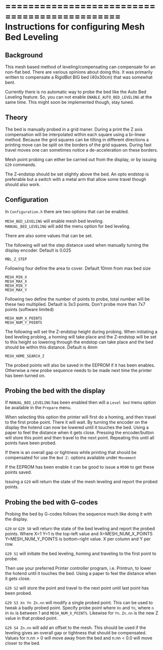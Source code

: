 ==============================================
Instructions for configuring Mesh Bed Leveling
==============================================

Background
----------

This mesh based method of leveling/compensating can compensate for an non-flat bed. There are various opinions about doing this. It was primarily written to compensate a RigidBot BIG bed (40x30cm) that was somewhat bent.

Currently there is no automatic way to probe the bed like the Auto Bed Leveling feature. So, you can not enable `ENABLE_AUTO_BED_LEVELING` at the same time. This might soon be implemented though, stay tuned.

Theory
------

The bed is manually probed in a grid maner. During a print the Z axis compensation will be interpolated within each square using a bi-linear method. Because the grid squares can be tilting in different directions a printing move can be split on the borders of the grid squares. During fast travel moves one can sometimes notice a de-acceleration on these borders. 

Mesh point probing can either be carried out from the display, or by issuing `G29` commands.

The Z-endstop should be set slightly above the bed. An opto endstop is preferable but a switch with a metal arm that allow some travel though should also work.

Configuration
-------------

In `Configuration.h` there are two options that can be enabled.

`MESH_BED_LEVELING` will enable mesh bed leveling.<br/>
`MANUAL_BED_LEVELING` will add the menu option for bed leveling.

There are also some values that can be set.

The following will set the step distance used when manually turning the display encoder. Default is 0.025

`MBL_Z_STEP` 

Following four define the area to cover. Default 10mm from max bed size

`MESH_MIN_X`<br/>
`MESH_MAX_X`<br/>
`MESH_MIN_Y`<br/>
`MESH_MAX_Y`

Following two define the number of points to probe, total number will be these two multiplied. Default is 3x3 points. Don't probe more than 7x7 points (software limited)

`MESH_NUM_X_POINTS`<br/> 
`MESH_NUM_Y_POINTS`<br/>

The following will set the Z-endstop height during probing. When initiating a bed leveling probing, a homing will take place and the Z-endstop will be set to this height so lowering through the endstop can take place and the bed should be within this distance. Default is 4mm

`MESH_HOME_SEARCH_Z`

The probed points will also be saved in the EEPROM if it has been enables. Otherwise a new probe sequence needs to be made next time the printer has been turned on.

Probing the bed with the display
--------------------------------

If `MANUAL_BED_LEVELING` has been enabled then will a `Level bed` menu option be available in the `Prepare` menu.

When selecting this option the printer will first do a homing, and then travel to the first probe point. There it will wait. By turning the encoder on the display the hotend can now be lowered until it touches the bed. Using a paper to feel the distance when it gets close. Pressing the encoder/button will store this point and then travel to the next point. Repeating this until all points have been probed.

If there is an overall gap or tightness while printing that should be compensated for use the `Bed Z:` options available under `Movement` 

If the EEPROM has been enable it can be good to issue a `M500` to get these points saved.

Issuing a `G29` will return the state of the mesh leveling and report the probed points.

Probing the bed with G-codes
----------------------------

Probing the bed by G-codes follows the sequence much like doing it with the display.

`G29` or `G29 S0` will return the state of the bed leveling and report the probed points. Where X=1 Y=1 is the top-left value and X=MESH_NUM_X_POINTS Y=MESH_NUM_Y_POINTS is bottom-right value. X per column and Y per row.

`G29 S1` will initiate the bed leveling, homing and traveling to the first point to probe.

Then use your preferred Printer controller program, i.e. Printrun, to lower the hotend until it touches the bed. Using a paper to feel the distance when it gets close.

`G29 S2` will store the point and travel to the next point until last point has been probed.

`G29 S3 Xn Yn Zn.nn` will modify a single probed point. This can be used to tweak a badly probed point. Specify probe point where `Xn` and `Yn`, where `n` in `Xn` is between 1 and `MESH_NUM_X_POINTS`. Likewise for `Yn`. `Zn.nn` is the new Z value in that probed point. 

`G29 S4 Zn.nn` will add an offset to the mesh. This should be used if the leveling gives an overall gap or tightness that should be compensated. Values for n.nn > 0 will move away from the bed and n.nn < 0.0 will move closer to the bed.
